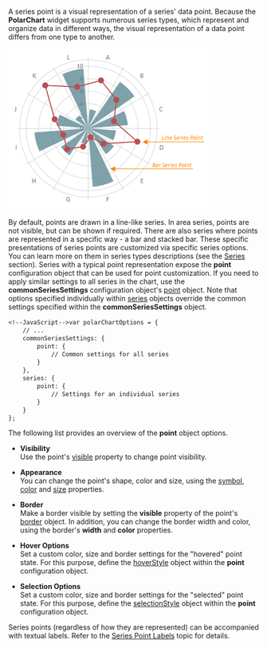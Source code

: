 A series point is a visual representation of a series' data point. Because the **PolarChart** widget supports numerous series types, which represent and organize data in different ways, the visual representation of a data point differs from one type to another.

![Series Points](/images/ChartJS/Polar_Series_Points.png)

By default, points are drawn in a line-like series. In area series, points are not visible, but can be shown if required. There are also series where points are represented in a specific way - a bar and stacked bar. These specific presentations of series points are customized via specific series options. You can learn more on them in series types descriptions (see the [Series](/concepts/20%20Data%20Visualization/10%20Charts/352%20PolarChart%20Elements/010%20Series.md '/Documentation/Guide/Data_Visualization/Charts/PolarChart_Elements/#Series') section). Series with a typical point representation expose the **point** configuration object that can be used for point customization. If you need to apply similar settings to all series in the chart, use the **commonSeriesSettings** configuration object's [point](/api-reference/20%20Data%20Visualization%20Widgets/17%20dxPolarChart/5%20Series%20Types/CommonPolarChartSeries/point '/Documentation/ApiReference/Data_Visualization_Widgets/dxPolarChart/Configuration/commonSeriesSettings/point/') object. Note that options specified individually within [series](/api-reference/20%20Data%20Visualization%20Widgets/17%20dxPolarChart/1%20Configuration/series '/Documentation/ApiReference/Data_Visualization_Widgets/dxPolarChart/Configuration/series/') objects override the common settings specified within the **commonSeriesSettings** object.

	<!--JavaScript-->var polarChartOptions = {
        // ...
		commonSeriesSettings: {
			point: {
				// Common settings for all series
			}
		},
		series: {
			point: {
				// Settings for an individual series
			}
		}
	};

The following list provides an overview of the **point** object options.

* **Visibility**		
Use the point's [visible](/api-reference/20%20Data%20Visualization%20Widgets/17%20dxPolarChart/5%20Series%20Types/CommonPolarChartSeries/point/visible.md '/Documentation/ApiReference/Data_Visualization_Widgets/dxPolarChart/Configuration/series/point/#visible') property to change point visibility.

* **Appearance**		
You can change the point's shape, color and size, using the [symbol](/api-reference/20%20Data%20Visualization%20Widgets/17%20dxPolarChart/5%20Series%20Types/CommonPolarChartSeries/point/symbol.md '/Documentation/ApiReference/Data_Visualization_Widgets/dxPolarChart/Configuration/series/point/#symbol'), [color](/api-reference/20%20Data%20Visualization%20Widgets/17%20dxPolarChart/5%20Series%20Types/CommonPolarChartSeries/point/color.md '/Documentation/ApiReference/Data_Visualization_Widgets/dxPolarChart/Configuration/series/point/#color') and [size](/api-reference/20%20Data%20Visualization%20Widgets/17%20dxPolarChart/5%20Series%20Types/CommonPolarChartSeries/point/size.md '/Documentation/ApiReference/Data_Visualization_Widgets/dxPolarChart/Configuration/series/point/#size') properties.

* **Border**		
Make a border visible by setting the **visible** property of the point's [border](/api-reference/20%20Data%20Visualization%20Widgets/17%20dxPolarChart/5%20Series%20Types/CommonPolarChartSeries/point/border '/Documentation/ApiReference/Data_Visualization_Widgets/dxPolarChart/Configuration/series/point/border/') object. In addition, you can change the border width and color, using the border's **width** and **color** properties.

* **Hover Options**		
Set a custom color, size and border settings for the "hovered" point state. For this purpose, define the [hoverStyle](/api-reference/20%20Data%20Visualization%20Widgets/17%20dxPolarChart/5%20Series%20Types/CommonPolarChartSeries/point/hoverStyle '/Documentation/ApiReference/Data_Visualization_Widgets/dxPolarChart/Configuration/series/point/hoverStyle/') object within the **point** configuration object.

* **Selection Options**		
Set a custom color, size and border settings for the "selected" point state. For this purpose, define the [selectionStyle](/api-reference/20%20Data%20Visualization%20Widgets/17%20dxPolarChart/5%20Series%20Types/CommonPolarChartSeries/point/selectionStyle '/Documentation/ApiReference/Data_Visualization_Widgets/dxPolarChart/Configuration/series/point/selectionStyle/') object within the **point** configuration object.

Series points (regardless of how they are represented) can be accompanied with textual labels. Refer to the [Series Point Labels](/concepts/20%20Data%20Visualization/10%20Charts/352%20PolarChart%20Elements/030%20Series%20Point%20Labels.md '/Documentation/Guide/Data_Visualization/Charts/PolarChart_Elements/#Series_Point_Labels') topic for details.